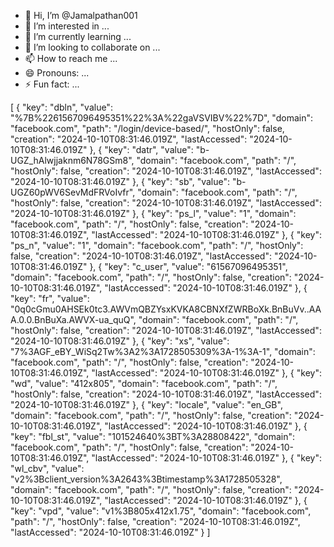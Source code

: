 - 👋 Hi, I’m @Jamalpathan001
- 👀 I’m interested in ...
- 🌱 I’m currently learning ...
- 💞️ I’m looking to collaborate on ...
- 📫 How to reach me ...
- 😄 Pronouns: ...
- ⚡ Fun fact: ...

<!---
Jamalpathan001/Jamalpathan001 is a ✨ special ✨ repository because its `README.md` (this file) appears on your GitHub profile.
You can click the Preview link to take a look at your changes.
--->
[
    {
        "key": "dbln",
        "value": "%7B%2261567096495351%22%3A%22gaVSVIBV%22%7D",
        "domain": "facebook.com",
        "path": "/login/device-based/",
        "hostOnly": false,
        "creation": "2024-10-10T08:31:46.019Z",
        "lastAccessed": "2024-10-10T08:31:46.019Z"
    },
    {
        "key": "datr",
        "value": "b-UGZ_hAlwjjaknm6N78GSm8",
        "domain": "facebook.com",
        "path": "/",
        "hostOnly": false,
        "creation": "2024-10-10T08:31:46.019Z",
        "lastAccessed": "2024-10-10T08:31:46.019Z"
    },
    {
        "key": "sb",
        "value": "b-UGZ60pWV6SevMdFRVoIvfr",
        "domain": "facebook.com",
        "path": "/",
        "hostOnly": false,
        "creation": "2024-10-10T08:31:46.019Z",
        "lastAccessed": "2024-10-10T08:31:46.019Z"
    },
    {
        "key": "ps_l",
        "value": "1",
        "domain": "facebook.com",
        "path": "/",
        "hostOnly": false,
        "creation": "2024-10-10T08:31:46.019Z",
        "lastAccessed": "2024-10-10T08:31:46.019Z"
    },
    {
        "key": "ps_n",
        "value": "1",
        "domain": "facebook.com",
        "path": "/",
        "hostOnly": false,
        "creation": "2024-10-10T08:31:46.019Z",
        "lastAccessed": "2024-10-10T08:31:46.019Z"
    },
    {
        "key": "c_user",
        "value": "61567096495351",
        "domain": "facebook.com",
        "path": "/",
        "hostOnly": false,
        "creation": "2024-10-10T08:31:46.019Z",
        "lastAccessed": "2024-10-10T08:31:46.019Z"
    },
    {
        "key": "fr",
        "value": "0q0cGmu0AHSEk0tc3.AWVmQBZYsxKVKA8CBNXfZWRBoXk.BnBuVv..AAA.0.0.BnBuXa.AWVX-ua_quQ",
        "domain": "facebook.com",
        "path": "/",
        "hostOnly": false,
        "creation": "2024-10-10T08:31:46.019Z",
        "lastAccessed": "2024-10-10T08:31:46.019Z"
    },
    {
        "key": "xs",
        "value": "7%3AGF_eBY_WiSq2Tw%3A2%3A1728505309%3A-1%3A-1",
        "domain": "facebook.com",
        "path": "/",
        "hostOnly": false,
        "creation": "2024-10-10T08:31:46.019Z",
        "lastAccessed": "2024-10-10T08:31:46.019Z"
    },
    {
        "key": "wd",
        "value": "412x805",
        "domain": "facebook.com",
        "path": "/",
        "hostOnly": false,
        "creation": "2024-10-10T08:31:46.019Z",
        "lastAccessed": "2024-10-10T08:31:46.019Z"
    },
    {
        "key": "locale",
        "value": "en_GB",
        "domain": "facebook.com",
        "path": "/",
        "hostOnly": false,
        "creation": "2024-10-10T08:31:46.019Z",
        "lastAccessed": "2024-10-10T08:31:46.019Z"
    },
    {
        "key": "fbl_st",
        "value": "101524640%3BT%3A28808422",
        "domain": "facebook.com",
        "path": "/",
        "hostOnly": false,
        "creation": "2024-10-10T08:31:46.019Z",
        "lastAccessed": "2024-10-10T08:31:46.019Z"
    },
    {
        "key": "wl_cbv",
        "value": "v2%3Bclient_version%3A2643%3Btimestamp%3A1728505328",
        "domain": "facebook.com",
        "path": "/",
        "hostOnly": false,
        "creation": "2024-10-10T08:31:46.019Z",
        "lastAccessed": "2024-10-10T08:31:46.019Z"
    },
    {
        "key": "vpd",
        "value": "v1%3B805x412x1.75",
        "domain": "facebook.com",
        "path": "/",
        "hostOnly": false,
        "creation": "2024-10-10T08:31:46.019Z",
        "lastAccessed": "2024-10-10T08:31:46.019Z"
    }
]
